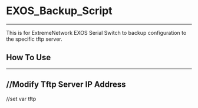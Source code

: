 # EXOS_Backup_Script
--------------------
This is for ExtremeNetwork EXOS Serial Switch to backup configuration to the specific tftp server.

## How To Use
--------------------
//Modify  Tftp Server IP Address
--------------------
//set var tftp <Tftp IP Address>

